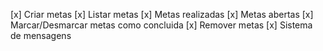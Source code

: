 [x] Criar metas
[x] Listar metas
    [x] Metas realizadas
    [x] Metas abertas
[x] Marcar/Desmarcar metas como concluida
[x] Remover metas
[x] Sistema de mensagens
